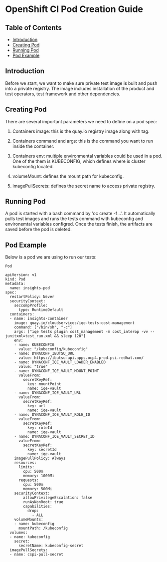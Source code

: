 # OpenShift CI Pod Creation Guide<!-- omit from toc -->

## Table of Contents<!-- omit from toc -->

- [Introduction](#introduction)
- [Creating Pod](#creating-pod)
- [Running Pod](#running-pod)
- [Pod Example](#pod-example)
  
## Introduction

Before we start, we want to make sure private test image is built and push into a private registry. The image includes installation of the product and test operators, test framework and other dependencies.

## Creating Pod

There are several important parameters we need to define on a pod spec:

1. Containers image: this is the quay.io registry image along with tag.

2. Containers command and args: this is the command you want to run inside the container.

3. Containers env: multiple environmental variables could be used in a pod. One of the them is KUBECONFIG, which defines where is cluster kubeconfig located.

4. volumeMount: defines the mount path for kubeconfig.

5. imagePullSecrets: defines the secret name to access private registry.

## Running Pod
A pod is started with a bash command by 'oc create -f ..'. It automatically pulls test images and runs the tests command with kubeconfig and environemtal variables configred. Once the tests finish, the artifacts are saved before the pod is deleted.

## Pod Example
Below is a pod we are using to run our tests:

`Pod`

```Pod
apiVersion: v1
kind: Pod
metadata:
  name: insights-pod
spec:
  restartPolicy: Never
  securityContext:
    seccompProfile:
      type: RuntimeDefault
  containers:
  - name: insights-container
    image: quay.io/cloudservices/iqe-tests:cost-management
    command: ["/bin/sh", "-c"]
    args: ["iqe tests plugin cost_management -m cost_interop -vv --junitxml=test_run.xml && sleep 120"]
    env:
    - name: KUBECONFIG
      value: "/kubeconfig/kubeconfig"
    - name: DYNACONF_IBUTSU_URL
      value: https://ibutsu-api.apps.ocp4.prod.psi.redhat.com/
    - name: DYNACONF_IQE_VAULT_LOADER_ENABLED
      value: "true"
    - name: DYNACONF_IQE_VAULT_MOUNT_POINT
      valueFrom:
        secretKeyRef:
          key: mountPoint
          name: iqe-vault
    - name: DYNACONF_IQE_VAULT_URL
      valueFrom:
        secretKeyRef:
          key: url
          name: iqe-vault
    - name: DYNACONF_IQE_VAULT_ROLE_ID
      valueFrom:
        secretKeyRef:
          key: roleId
          name: iqe-vault
    - name: DYNACONF_IQE_VAULT_SECRET_ID
      valueFrom:
        secretKeyRef:
          key: secretId
          name: iqe-vault
    imagePullPolicy: Always
    resources:
      limits:
        cpu: 500m
        memory: 1000Mi
      requests:
        cpu: 500m
        memory: 500Mi
    securityContext:
        allowPrivilegeEscalation: false
        runAsNonRoot: true
        capabilities:
          drop:
            - ALL
    volumeMounts:
    - name: kubeconfig
      mountPath: /kubeconfig
  volumes:
  - name: kubeconfig
    secret:
      secretName: kubeconfig-secret
  imagePullSecrets:
  - name: cspi-pull-secret
```
